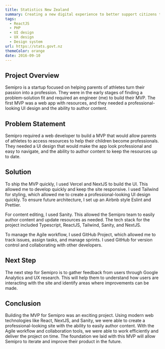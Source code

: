 ```yaml
---
title: Statistics New Zealand
summary: Creating a new digital experience to better support citizens to make data-informed decisions
tags:
  - ReactJS
  - PHP
  - UI design
  - UX design
  - Design system
url: https://stats.govt.nz
themeColor: orange
date: 2016-09-10
---
```


## Project Overview

Semipro is a startup focused on helping parents of athletes turn their passion into a profession. They were in the early stages of finding a problem-solution fit and required an engineer (me) to build their MVP. The first MVP was a web app with resources, and they needed a professional-looking UI design and the ability to author content.

## Problem Statement

Semipro required a web developer to build a MVP that would allow parents of athletes to access resources to help their children become professionals. They needed a UI design that would make the app look professional and easy to navigate, and the ability to author content to keep the resources up to date.

## Solution

To ship the MVP quickly, I used Vercel and NextJS to build the UI. This allowed me to develop quickly and keep the site responsive. I used Tailwind for styling, which allowed me to create a professional-looking UI design quickly. To ensure future architecture, I set up an Airbnb style Eslint and Prettier.

For content editing, I used Sanity. This allowed the Semipro team to easily author content and update resources as needed. The tech stack for the project included Typescript, ReactJS, Tailwind, Sanity, and NextJS.

To manage the Agile workflow, I used GitHub Project, which allowed me to track issues, assign tasks, and manage sprints. I used GitHub for version control and collaborating with other developers.

## Next Step

The next step for Semipro is to gather feedback from users through Google Analytics and UX research. This will help them to understand how users are interacting with the site and identify areas where improvements can be made.

## Conclusion

Building the MVP for Semipro was an exciting project. Using modern web technologies like React, NextJS, and Sanity, we were able to create a professional-looking site with the ability to easily author content. With the Agile workflow and collaboration tools, we were able to work efficiently and deliver the project on time. The foundation we laid with this MVP will allow Semipro to iterate and improve their product in the future.
